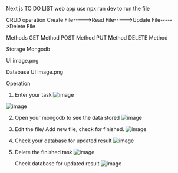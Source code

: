 Next js TO DO LIST web app
use npx run dev to run the file

CRUD operation
Create File----->Read File----->Update File----->Delete File

Methods
GET Method
POST Method
PUT Method
DELETE Method

Storage
Mongodb

UI
image.png

Database UI
image.png

Operation

1. Enter your task
  ![image](https://user-images.githubusercontent.com/47480308/234349293-93d92ad4-1bb1-4b34-990a-c184bede89ff.png)

  ![image](https://user-images.githubusercontent.com/47480308/234349370-39aa5807-52f2-4664-9a8c-7f054666badb.png)


2. Open your mongodb to see the data stored
  ![image](https://user-images.githubusercontent.com/47480308/234349537-13502173-763a-450d-b265-c7abd124a743.png)


3. Edit the file/ Add new file, check for finished.
   ![image](https://user-images.githubusercontent.com/47480308/234348846-244f5a64-6911-4310-8b68-807db6793603.png)


4. Check your database for updated result
   ![image](https://user-images.githubusercontent.com/47480308/234349092-beb5aad8-b6f5-4d1a-982b-51a81354909d.png)


5. Delete the finished task
   ![image](https://user-images.githubusercontent.com/47480308/234347805-f4120aba-c61e-4a7c-8f77-81259771efe4.png)

   Check database for updated result
  ![image](https://user-images.githubusercontent.com/47480308/234347981-9b411f6c-ce7e-440d-8dd1-f21ce6f487ec.png)

